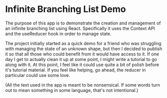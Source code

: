 # Infinite Branching List Demo

The purpose of this app is to demonstrate the creation and management of an infinite branching list using React. Specifically it uses the Context API and the useReducer hook in order to manage state.

The project initially started as a quick demo for a friend who was struggling with managing the state of an unknown shape, but then I decided to publish it so that all those who could benefit from it would have access to it. If one day I get to actually clean it up at some point, I might write a tutorial to go along with it. At this point, I feel like it could use quite a bit of polish before it's tutorial material. If you feel like helping, go ahead, the reducer in particular could use some love.

(All the text used in the app is meant to be nonsensical. If some words turn out to mean something in some language, that's not intentional.)